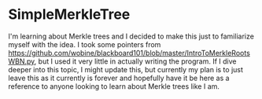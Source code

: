 # SimpleMerkleTree
I'm learning about Merkle trees and I decided to make this just to familiarize myself with the idea.
I took some pointers from https://github.com/wobine/blackboard101/blob/master/IntroToMerkleRootsWBN.py, but I used it very little in actually writing the program.
If I dive deeper into this topic, I might update this, but currently my plan is to just leave this as it currently is forever and hopefully have it be here as a reference to anyone looking to learn about Merkle trees like I am.
